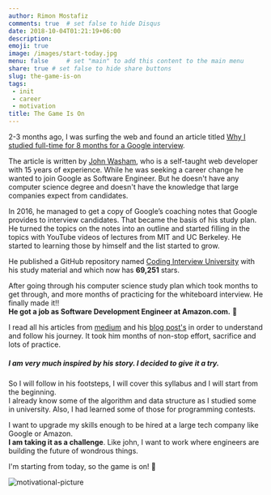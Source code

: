 ```yaml
---
author: Rimon Mostafiz
comments: true	# set false to hide Disqus
date: 2018-10-04T01:21:19+06:00
description:
emoji: true
image: /images/start-today.jpg
menu: false		# set "main" to add this content to the main menu
share: true	# set false to hide share buttons
slug: the-game-is-on
tags:
 - init
 - career
 - motivation
title: The Game Is On
---
```

2-3 months ago, I was surfing the web and found an article titled  [Why I studied full-time for 8 months for a Google interview](https://medium.freecodecamp.org/why-i-studied-full-time-for-8-months-for-a-google-interview-cc662ce9bb13).

The article is written by [John Washam](https://www.linkedin.com/in/johnawasham/), who is a self-taught web developer with 15 years of experience. While he was seeking a career change he wanted to join Google as Software Engineer. But he doesn't have any computer science degree and doesn't have the knowledge that large companies expect from candidates.

In 2016, he managed to get a copy of Google’s coaching notes that Google provides to interview candidates. That became the basis of his study plan. He turned the topics on the notes into an outline and started filling in the topics with YouTube videos of lectures from MIT and UC Berkeley. He started to learning those by himself and the list started to grow.

He published a GitHub repository named
[Coding Interview University](https://github.com/jwasham/coding-interview-university) with his study material and which now has **69,251** stars.

After going through his computer science study plan which took months to get through, and more months of practicing for the whiteboard interview. He finally made it!!<br>
**He got a job as Software Development Engineer at Amazon.com.** :tada:

I read all his articles from [medium](https://medium.freecodecamp.org/@googleyasheck) and his [blog post's](https://startupnextdoor.com/) in order to understand and follow his journey. It took him months of non-stop effort, sacrifice and lots of practice.

##### I am very much inspired by his story. I decided to give it a try.

So I will follow in his footsteps, I will cover this syllabus and I will start from the beginning. <br>
I already know some of the algorithm and data structure as I studied some in university. Also, I had learned some of those for programming contests. <br>

I want to upgrade my skills enough to be hired at a large tech company like Google or Amazon. <br>
**I am taking it as a challenge**. Like john, I want to work where engineers are building the future of wondrous things.

I'm starting from today, so the game is on! :rocket:

![motivational-picture](/images/difficult-roads.jpg)
